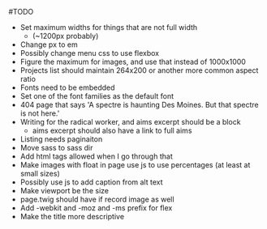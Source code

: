 #TODO

* Set maximum widths for things that are not full width
	* (~1200px probably)
* Change px to em
* Possibly change menu css to use flexbox
* Figure the maximum for images, and use that instead of 1000x1000
* Projects list should maintain 264x200 or another more common aspect ratio
* Fonts need to be embedded
* Set one of the font families as the default font
* 404 page that says 'A spectre is haunting Des Moines. But that spectre is not here.'
* Writing for the radical worker, and aims excerpt should be a block
	* aims excerpt should also have a link to full aims
* Listing needs paginaiton
* Move sass to sass dir
* Add html tags allowed when I go through that
* Make images with float in page use js to use percentages (at least at small sizes)
* Possibly use js to add caption from alt text
* Make viewport be the size
* page.twig should have if record image as well
* Add -webkit and -moz and -ms prefix for flex
* Make the title more descriptive
